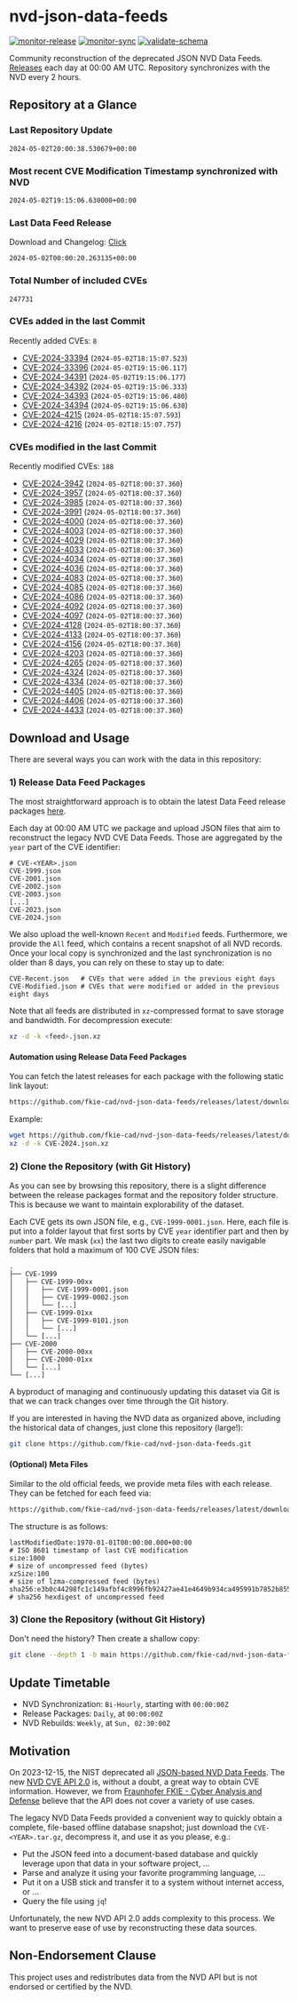 # nvd-json-data-feeds

[![monitor-release](https://github.com/fkie-cad/nvd-json-data-feeds/actions/workflows/monitor_release.yml/badge.svg)](https://github.com/fkie-cad/nvd-json-data-feeds/actions/workflows/monitor_release.yml)
[![monitor-sync](https://github.com/fkie-cad/nvd-json-data-feeds/actions/workflows/monitor_sync.yml/badge.svg)](https://github.com/fkie-cad/nvd-json-data-feeds/actions/workflows/monitor_sync.yml)
[![validate-schema](https://github.com/fkie-cad/nvd-json-data-feeds/actions/workflows/validate_schema.yml/badge.svg)](https://github.com/fkie-cad/nvd-json-data-feeds/actions/workflows/validate_schema.yml)

Community reconstruction of the deprecated JSON NVD Data Feeds.
[Releases](https://github.com/fkie-cad/nvd-json-data-feeds/releases/latest) each day at 00:00 AM UTC.
Repository synchronizes with the NVD every 2 hours.

## Repository at a Glance

### Last Repository Update

```plain
2024-05-02T20:00:38.530679+00:00
```

### Most recent CVE Modification Timestamp synchronized with NVD

```plain
2024-05-02T19:15:06.630000+00:00
```

### Last Data Feed Release

Download and Changelog: [Click](https://github.com/fkie-cad/nvd-json-data-feeds/releases/latest)

```plain
2024-05-02T00:00:20.263135+00:00
```

### Total Number of included CVEs

```plain
247731
```

### CVEs added in the last Commit

Recently added CVEs: `8`

- [CVE-2024-33394](CVE-2024/CVE-2024-333xx/CVE-2024-33394.json) (`2024-05-02T18:15:07.523`)
- [CVE-2024-33396](CVE-2024/CVE-2024-333xx/CVE-2024-33396.json) (`2024-05-02T19:15:06.117`)
- [CVE-2024-34391](CVE-2024/CVE-2024-343xx/CVE-2024-34391.json) (`2024-05-02T19:15:06.177`)
- [CVE-2024-34392](CVE-2024/CVE-2024-343xx/CVE-2024-34392.json) (`2024-05-02T19:15:06.333`)
- [CVE-2024-34393](CVE-2024/CVE-2024-343xx/CVE-2024-34393.json) (`2024-05-02T19:15:06.480`)
- [CVE-2024-34394](CVE-2024/CVE-2024-343xx/CVE-2024-34394.json) (`2024-05-02T19:15:06.630`)
- [CVE-2024-4215](CVE-2024/CVE-2024-42xx/CVE-2024-4215.json) (`2024-05-02T18:15:07.593`)
- [CVE-2024-4216](CVE-2024/CVE-2024-42xx/CVE-2024-4216.json) (`2024-05-02T18:15:07.757`)


### CVEs modified in the last Commit

Recently modified CVEs: `188`

- [CVE-2024-3942](CVE-2024/CVE-2024-39xx/CVE-2024-3942.json) (`2024-05-02T18:00:37.360`)
- [CVE-2024-3957](CVE-2024/CVE-2024-39xx/CVE-2024-3957.json) (`2024-05-02T18:00:37.360`)
- [CVE-2024-3985](CVE-2024/CVE-2024-39xx/CVE-2024-3985.json) (`2024-05-02T18:00:37.360`)
- [CVE-2024-3991](CVE-2024/CVE-2024-39xx/CVE-2024-3991.json) (`2024-05-02T18:00:37.360`)
- [CVE-2024-4000](CVE-2024/CVE-2024-40xx/CVE-2024-4000.json) (`2024-05-02T18:00:37.360`)
- [CVE-2024-4003](CVE-2024/CVE-2024-40xx/CVE-2024-4003.json) (`2024-05-02T18:00:37.360`)
- [CVE-2024-4029](CVE-2024/CVE-2024-40xx/CVE-2024-4029.json) (`2024-05-02T18:00:37.360`)
- [CVE-2024-4033](CVE-2024/CVE-2024-40xx/CVE-2024-4033.json) (`2024-05-02T18:00:37.360`)
- [CVE-2024-4034](CVE-2024/CVE-2024-40xx/CVE-2024-4034.json) (`2024-05-02T18:00:37.360`)
- [CVE-2024-4036](CVE-2024/CVE-2024-40xx/CVE-2024-4036.json) (`2024-05-02T18:00:37.360`)
- [CVE-2024-4083](CVE-2024/CVE-2024-40xx/CVE-2024-4083.json) (`2024-05-02T18:00:37.360`)
- [CVE-2024-4085](CVE-2024/CVE-2024-40xx/CVE-2024-4085.json) (`2024-05-02T18:00:37.360`)
- [CVE-2024-4086](CVE-2024/CVE-2024-40xx/CVE-2024-4086.json) (`2024-05-02T18:00:37.360`)
- [CVE-2024-4092](CVE-2024/CVE-2024-40xx/CVE-2024-4092.json) (`2024-05-02T18:00:37.360`)
- [CVE-2024-4097](CVE-2024/CVE-2024-40xx/CVE-2024-4097.json) (`2024-05-02T18:00:37.360`)
- [CVE-2024-4128](CVE-2024/CVE-2024-41xx/CVE-2024-4128.json) (`2024-05-02T18:00:37.360`)
- [CVE-2024-4133](CVE-2024/CVE-2024-41xx/CVE-2024-4133.json) (`2024-05-02T18:00:37.360`)
- [CVE-2024-4156](CVE-2024/CVE-2024-41xx/CVE-2024-4156.json) (`2024-05-02T18:00:37.360`)
- [CVE-2024-4203](CVE-2024/CVE-2024-42xx/CVE-2024-4203.json) (`2024-05-02T18:00:37.360`)
- [CVE-2024-4265](CVE-2024/CVE-2024-42xx/CVE-2024-4265.json) (`2024-05-02T18:00:37.360`)
- [CVE-2024-4324](CVE-2024/CVE-2024-43xx/CVE-2024-4324.json) (`2024-05-02T18:00:37.360`)
- [CVE-2024-4334](CVE-2024/CVE-2024-43xx/CVE-2024-4334.json) (`2024-05-02T18:00:37.360`)
- [CVE-2024-4405](CVE-2024/CVE-2024-44xx/CVE-2024-4405.json) (`2024-05-02T18:00:37.360`)
- [CVE-2024-4406](CVE-2024/CVE-2024-44xx/CVE-2024-4406.json) (`2024-05-02T18:00:37.360`)
- [CVE-2024-4433](CVE-2024/CVE-2024-44xx/CVE-2024-4433.json) (`2024-05-02T18:00:37.360`)


## Download and Usage

There are several ways you can work with the data in this repository:

### 1) Release Data Feed Packages

The most straightforward approach is to obtain the latest Data Feed release packages [here](https://github.com/fkie-cad/nvd-json-data-feeds/releases/latest).

Each day at 00:00 AM UTC we package and upload JSON files that aim to reconstruct the legacy NVD CVE Data Feeds.
Those are aggregated by the `year` part of the CVE identifier:

```
# CVE-<YEAR>.json
CVE-1999.json
CVE-2001.json
CVE-2002.json
CVE-2003.json
[...]
CVE-2023.json
CVE-2024.json
```

We also upload the well-known `Recent` and `Modified` feeds.
Furthermore, we provide the `All` feed, which contains a recent snapshot of all NVD records.
Once your local copy is synchronized and the last synchronization is no older than 8 days, you can rely on these to stay up to date:

```plain
CVE-Recent.json   # CVEs that were added in the previous eight days
CVE-Modified.json # CVEs that were modified or added in the previous eight days
```

Note that all feeds are distributed in `xz`-compressed format to save storage and bandwidth.
For decompression execute:

```sh
xz -d -k <feed>.json.xz
```

#### Automation using Release Data Feed Packages

You can fetch the latest releases for each package with the following static link layout:

```sh
https://github.com/fkie-cad/nvd-json-data-feeds/releases/latest/download/CVE-<YEAR>.json.xz
```

Example:

```sh
wget https://github.com/fkie-cad/nvd-json-data-feeds/releases/latest/download/CVE-2024.json.xz
xz -d -k CVE-2024.json.xz
```

### 2) Clone the Repository (with Git History)

As you can see by browsing this repository, there is a slight difference between the release packages format and the repository folder structure.
This is because we want to maintain explorability of the dataset.

Each CVE gets its own JSON file, e.g., `CVE-1999-0001.json`.
Here, each file is put into a folder layout that first sorts by CVE `year` identifier part and then by `number` part.
We mask (`xx`) the last two digits to create easily navigable folders that hold a maximum of 100 CVE JSON files:

```plain
.
├── CVE-1999
│   ├── CVE-1999-00xx
│   │   ├── CVE-1999-0001.json
│   │   ├── CVE-1999-0002.json
│   │   └── [...]
│   ├── CVE-1999-01xx
│   │   ├── CVE-1999-0101.json
│   │   └── [...]
│   └── [...]
├── CVE-2000
│   ├── CVE-2000-00xx
│   ├── CVE-2000-01xx
│   └── [...]
└── [...]
```

A byproduct of managing and continuously updating this dataset via Git is that we can track changes over time through the Git history.

If you are interested in having the NVD data as organized above, including the historical data of changes, just clone this repository (large!):

```sh
git clone https://github.com/fkie-cad/nvd-json-data-feeds.git
```

#### (Optional) Meta Files

Similar to the old official feeds, we provide meta files with each release. They can be fetched for each feed via:

```sh
https://github.com/fkie-cad/nvd-json-data-feeds/releases/latest/download/CVE-<YEAR>.meta
```

The structure is as follows:

```plain
lastModifiedDate:1970-01-01T00:00:00.000+00:00                          # ISO 8601 timestamp of last CVE modification
size:1000                                                               # size of uncompressed feed (bytes)
xzSize:100                                                              # size of lzma-compressed feed (bytes)
sha256:e3b0c44298fc1c149afbf4c8996fb92427ae41e4649b934ca495991b7852b855 # sha256 hexdigest of uncompressed feed
```

### 3) Clone the Repository (without Git History)

Don't need the history? Then create a shallow copy:

```sh
git clone --depth 1 -b main https://github.com/fkie-cad/nvd-json-data-feeds.git
```


## Update Timetable

* NVD Synchronization: `Bi-Hourly`, starting with `00:00:00Z`
* Release Packages: `Daily`, at `00:00:00Z`
* NVD Rebuilds: `Weekly`, at `Sun, 02:30:00Z`


## Motivation

On 2023-12-15, the NIST deprecated all [JSON-based NVD Data Feeds](https://nvd.nist.gov/vuln/data-feeds#divRetirementBanner-1).
The new [NVD CVE API 2.0](https://nvd.nist.gov/developers/vulnerabilities) is, without a doubt, a great way to obtain CVE information.
However, we from [Fraunhofer FKIE - Cyber Analysis and Defense](https://www.fkie.fraunhofer.de/en/departments/cad.html) believe that the API does not cover a variety of use cases.

The legacy NVD Data Feeds provided a convenient way to quickly obtain a complete, file-based offline database snapshot; just download the `CVE-<YEAR>.tar.gz`, decompress it, and use it as you please, e.g.:

- Put the JSON feed into a document-based database and quickly leverage upon that data in your software project, ...
- Parse and analyze it using your favorite programming language, ...
- Put it on a USB stick and transfer it to a system without internet access, or ...
- Query the file using `jq`!

Unfortunately, the new NVD API 2.0 adds complexity to this process.
We want to preserve ease of use by reconstructing these data sources.

## Non-Endorsement Clause

This project uses and redistributes data from the NVD API but is not endorsed or certified by the NVD.
